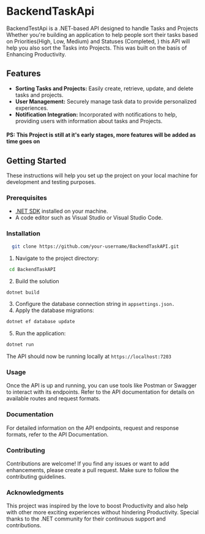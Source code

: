 # BackendTaskApi
BackendTestApi is a .NET-based API designed to handle Tasks and Projects 
Whether you're building an application to help people sort their tasks based on Priorities(High, Low, Medium) and Statuses (Completed, ) this API will help you also sort the Tasks into Projects. 
This was built on the basis of Enhancing Productivity.
## Features
- **Sorting Tasks and Projects:** Easily create, retrieve, update, and delete tasks and projects.
- **User Management:** Securely manage task data to provide personalized experiences.
- **Notification Integration:** Incorporated with notifications to help, providing users with information about tasks and Projects.


#### PS: This Project is still at it's early stages, more features will be added as time goes on


## Getting Started
These instructions will help you set up the project on your local machine for development and testing purposes.

### Prerequisites
- [.NET SDK](https://dotnet.microsoft.com/download) installed on your machine.
- A code editor such as Visual Studio or Visual Studio Code.
  
### Installation
 ```bash
   git clone https://github.com/your-username/BackendTaskAPI.git
 ```

1. Navigate to the project directory:
```bash
 cd BackendTaskAPI
 ```
2. Build the solution
```bash
dotnet build
```
3. Configure the database connection string in ``` appsettings.json. ```
4. Apply the database migrations:
 ```bash
 dotnet ef database update
 ```
5. Run the application:
```bash
dotnet run
```
The API should now be running locally at ``` https://localhost:7203 ```

### Usage
Once the API is up and running, you can use tools like Postman or Swagger to interact with its endpoints. Refer to the API documentation for details on available routes and request formats.

### Documentation
For detailed information on the API endpoints, request and response formats, refer to the API Documentation.

### Contributing
Contributions are welcome! If you find any issues or want to add enhancements, please create a pull request. Make sure to follow the contributing guidelines.

### Acknowledgments
This project was inspired by the love to boost Productivity and also help with other more exciting experiences without hindering Productivity.
Special thanks to the .NET community for their continuous support and contributions.
